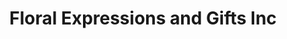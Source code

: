 ---
title: "Floral Expressions and Gifts Inc"
url: /oswego/floral-expressions-and-gifts-inc/
shop: Blumen
---